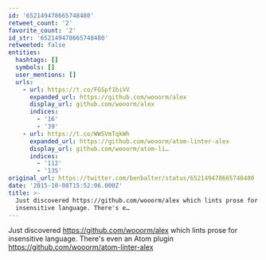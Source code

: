 ```yaml
---
id: '652149478665748480'
retweet_count: '2'
favorite_count: '2'
id_str: '652149478665748480'
retweeted: false
entities:
  hashtags: []
  symbols: []
  user_mentions: []
  urls:
    - url: https://t.co/FGSpf1biVV
      expanded_url: https://github.com/wooorm/alex
      display_url: github.com/wooorm/alex
      indices:
        - '16'
        - '39'
    - url: https://t.co/WWSVmTqkWh
      expanded_url: https://github.com/wooorm/atom-linter-alex
      display_url: github.com/wooorm/atom-li…
      indices:
        - '112'
        - '135'
original_url: https://twitter.com/benbalter/status/652149478665748480
date: '2015-10-08T15:52:06.000Z'
title: >-
  Just discovered https://github.com/wooorm/alex which lints prose for
  insensitive language. There's e…
---
```


Just discovered https://github.com/wooorm/alex which lints prose for insensitive language. There's even an Atom plugin https://github.com/wooorm/atom-linter-alex